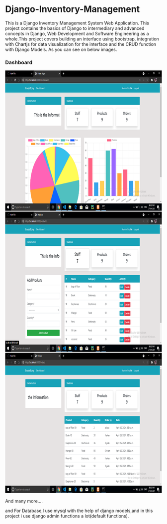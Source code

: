 # Django-Inventory-Management
This is a Django Inventory Management System Web Application. This project contains the basics of Django to intermediary and advanced concepts in Django, Web Development and Software Engineering as a whole.This project covers building an interface using bootstrap, integration with Chartjs for data visualization for the interface and the CRUD function with Django Models.
As you can see on below images.

<h3>Dashboard</h3>
<img src="media/Screenshot (14).png" alt="Admin panel" width="650" height="450">

<img src="media/Screenshot (15).png" alt="staff page" width="650" height="450">

<img src="media/Screenshot (17).png" alt="Order records area" width="650" height="450">


And many more.... 

and For Database,I use mysql with the help of django models,and in this project i use django admin functions a lot(default functions).

